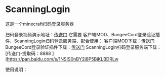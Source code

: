 # ScanningLogin
这是一个minecraft扫码登录服务器

扫码登录视频演示地址：[传送门](https://www.bilibili.com/video/BV1TZ4y1d7i1#reply102370149104?share_source=copy_web)
它需要 客户端MOD、BungeeCord登录验证插件、ScanningLogin扫码登录服务端、配合使用：
客户端MOD下载：[传送门](https://www.mcbbs.net/thread-1304978-1-1.html)
BungeeCord登录验证插件下载：[传送门](https://www.mcbbs.net/thread-1304977-1-1.html)
ScanningLogin扫码登录服务端下载：[传送门-提取码：8888 ](https://pan.baidu.com/s/1NSIS0nBY2j8P5BjKLBDRLw 

使用说明：
